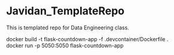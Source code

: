 # Javidan_TemplateRepo
This is templated repo for Data Engineering class.

docker build -t flask-countdown-app -f .devcontainer/Dockerfile .   
docker run -p 5050:5050 flask-countdown-app 